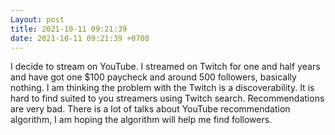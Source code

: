 ```yaml
---
Layout: post
title: 2021-10-11 09:21:39
date: 2021-10-11 09:21:39 +0700
---
```

I decide to stream on YouTube. I streamed on Twitch for one and half
years and have got one $100 paycheck and around 500 followers,
basically nothing. I am thinking the problem with the Twitch is a
discoverability. It is hard to find suited to you streamers using
Twitch search. Recommendations are very bad. There is a lot of talks
about YouTube recommendation algorithm, I am hoping the algorithm will
help me find followers.
